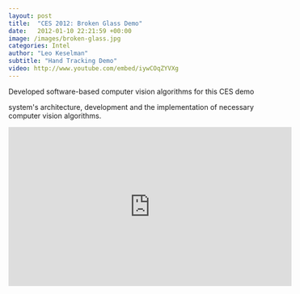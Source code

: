 ```yaml
---
layout: post
title:  "CES 2012: Broken Glass Demo"
date:   2012-01-10 22:21:59 +00:00
image: /images/broken-glass.jpg
categories: Intel
author: "Leo Keselman"
subtitle: "Hand Tracking Demo"
video: http://www.youtube.com/embed/iywCOqZYVXg
---
```

Developed software-based computer vision algorithms for this CES demo

 system's architecture, development and the implementation of necessary computer vision algorithms.
<center>
<iframe src="http://www.youtube.com/embed/iywCOqZYVXg" frameborder="0" height="315" width="560"></iframe>
</center>